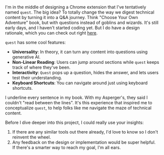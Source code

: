I'm in the middle of designing a Chrome extension that I've tentatively named `quest`. The big idea? To totally change the way we digest technical content by turning it into a Q&A journey. Think "Choose Your Own Adventure" book, but with questions instead of goblins and wizards. It's still early days, and I haven't started coding yet. But I do have a design rationale, which you can check out right [here](https://github.com/8ta4/quest/blob/cbdb11ceb1caf1a3b195e08491fbe34b3d4c72bd/docs/RATIONALE.md).

`quest` has some cool features:

- **Universality**: In theory, it can turn any content into questions using generative AI.
- **Non-Linear Reading**: Users can jump around sections while `quest` keeps track of where they've been.
- **Interactivity**: `Quest` pops up a question, hides the answer, and lets users test their understanding.
- **Keyboard Shortcuts**: You can navigate around just using keyboard shortcuts.

I underline every sentence in my book. With my Asperger's, they said I couldn't "read between the lines". It's this experience that inspired me to conceptualize `quest`, to help folks like me navigate the maze of technical content.

Before I dive deeper into this project, I could really use your insights:

1. If there are any similar tools out there already, I'd love to know so I don't reinvent the wheel.
2. Any feedback on the design or implementation would be super helpful. If there's a smarter way to reach my goal, I'm all ears.
